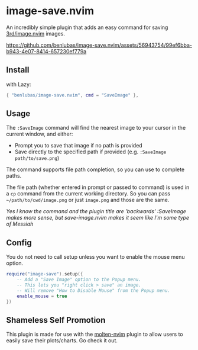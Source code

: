 # image-save.nvim

An incredibly simple plugin that adds an easy command for saving
[3rd/image.nvim](https://github.com/3rd/image.nvim) images.



https://github.com/benlubas/image-save.nvim/assets/56943754/99ef6bba-b943-4e07-8414-657230ef779a



## Install

with Lazy:

```lua
{ "benlubas/image-save.nvim", cmd = "SaveImage" },
```

## Usage

The `:SaveImage` command will find the nearest image to your cursor in the current window, and either:
- Prompt you to save that image if no path is provided
- Save directly to the specified path if provided (e.g. `:SaveImage path/to/save.png`)

The command supports file path completion, so you can use <Tab> to complete paths.

The file path (whether entered in prompt or passed to command) is used in a `cp` command from the current working directory. So you can
pass `~/path/to/cwd/image.png` or just `image.png` and those are the same.

_Yes I know the command and the plugin title are 'backwards' :SaveImage makes more sense, but
save-image.nvim makes it seem like I'm some type of Messiah_

## Config

You do not need to call setup unless you want to enable the mouse menu option.

```lua
require("image-save").setup({
    -- Add a "Save Image" option to the Popup menu.
    -- This lets you "right click > save" an image.
    -- Will remove "How to Disable Mouse" from the Popup menu.
    enable_mouse = true
})
```

## Shameless Self Promotion

This plugin is made for use with the [molten-nvim](https://github.com/benlubas/molten-nvim) plugin
to allow users to easily save their plots/charts. Go check it out.
